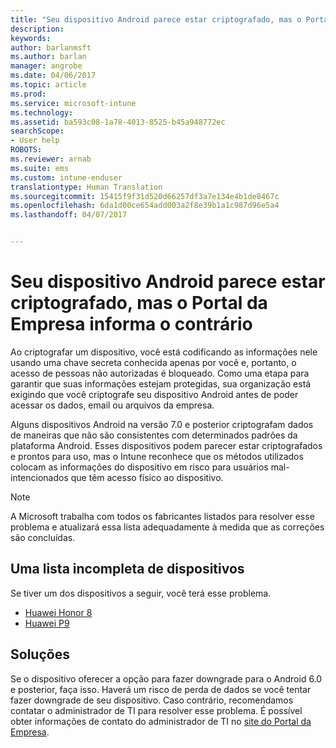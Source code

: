 ```yaml
---
title: "Seu dispositivo Android parece estar criptografado, mas o Portal da Empresa informa o contrário"
description: 
keywords: 
author: barlanmsft
ms.author: barlan
manager: angrobe
ms.date: 04/06/2017
ms.topic: article
ms.prod: 
ms.service: microsoft-intune
ms.technology: 
ms.assetid: ba593c08-1a78-4013-8525-b45a948772ec
searchScope:
- User help
ROBOTS: 
ms.reviewer: arnab
ms.suite: ems
ms.custom: intune-enduser
translationtype: Human Translation
ms.sourcegitcommit: 15415f9f31d520d66257df3a7e134e4b1de8467c
ms.openlocfilehash: 6da1d00ce654add003a2f8e39b1a1c987d96e5a4
ms.lasthandoff: 04/07/2017


---
```



# <a name="your-android-device-seems-to-be-encrypted-but-company-portal-says-otherwise"></a>Seu dispositivo Android parece estar criptografado, mas o Portal da Empresa informa o contrário

Ao criptografar um dispositivo, você está codificando as informações nele usando uma chave secreta conhecida apenas por você e, portanto, o acesso de pessoas não autorizadas é bloqueado. Como uma etapa para garantir que suas informações estejam protegidas, sua organização está exigindo que você criptografe seu dispositivo Android antes de poder acessar os dados, email ou arquivos da empresa.

Alguns dispositivos Android na versão 7.0 e posterior criptografam dados de maneiras que não são consistentes com determinados padrões da plataforma Android. Esses dispositivos podem parecer estar criptografados e prontos para uso, mas o Intune reconhece que os métodos utilizados colocam as informações do dispositivo em risco para usuários mal-intencionados que têm acesso físico ao dispositivo.

> [!Note]
> A Microsoft trabalha com todos os fabricantes listados para resolver esse problema e atualizará essa lista adequadamente à medida que as correções são concluídas.

## <a name="an-incomplete-list-of-devices"></a>Uma lista incompleta de dispositivos

Se tiver um dos dispositivos a seguir, você terá esse problema.

- [Huawei Honor 8](http://consumer.huawei.com/en/support/mobile-phones/honor8_en-sup.htm)
- [Huawei P9](http://consumer.huawei.com/mobile-phones/p9/index.html)

## <a name="solutions"></a>Soluções

Se o dispositivo oferecer a opção para fazer downgrade para o Android 6.0 e posterior, faça isso. Haverá um risco de perda de dados se você tentar fazer downgrade de seu dispositivo. Caso contrário, recomendamos contatar o administrador de TI para resolver esse problema. É possível obter informações de contato do administrador de TI no [site do Portal da Empresa](http://portal.manage.microsoft.com).

